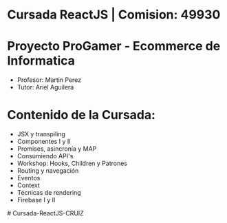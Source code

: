 # Cursada ReactJS | Comision: 49930 

# Proyecto ProGamer - Ecommerce de Informatica 

- Profesor: Martin Perez
- Tutor: Ariel Aguilera


# Contenido de la Cursada:

- JSX y transpiling
- Componentes I y II
- Promises, asincronía y MAP
- Consumiendo API's
- Workshop: Hooks, Children y Patrones
- Routing y navegación
- Eventos
- Context
- Técnicas de rendering
- Firebase I y II
  
#   C u r s a d a - R e a c t J S - C R U I Z 
 
 
